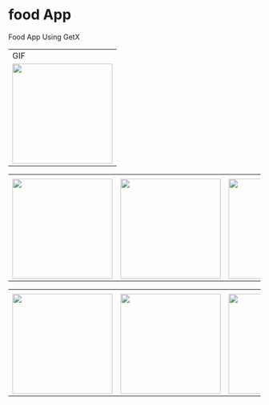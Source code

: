 # food App

Food App Using GetX

<table>
  <tr>
    <td>GIF</td>
     </tr>
  <tr>
    <td><img src="https://user-images.githubusercontent.com/121105558/222944429-48c41867-c0e1-438a-98fc-04b95cb3f14b.gif"style="width:200px;"></td>
  </tr>  

<table>
  <tr>
    <td></td>
     </tr>
  <tr>
    <td><img src="https://user-images.githubusercontent.com/121105558/222943578-df0a058d-5e5b-4022-82a1-61ab5bf56813.jpeg"style="width:200px;"></td>
    <td><img src="https://user-images.githubusercontent.com/121105558/222943607-cabb6079-b7c9-4649-b75f-7efb24da7d7f.jpeg"style="width:200px;"></td>
    <td><img src="https://user-images.githubusercontent.com/121105558/222944302-4c12c1c3-a697-4799-b8e8-c087866ab008.jpeg"style="width:200px;"></td>
    </tr> 
  
  <table>
  <tr>
    <td></td>
     </tr>
  <tr>
     <td><img src="https://user-images.githubusercontent.com/121105558/222943617-7e5f8d2d-30e1-43f3-822f-168399316b4b.jpeg"style="width:200px;"></td>
    <td><img src="https://user-images.githubusercontent.com/121105558/222943615-5fd05f2f-82a4-4f20-bc9d-962902a9fbe1.jpeg"style="width:200px;"></td>
    <td><img src="https://user-images.githubusercontent.com/121105558/222944307-f4f66290-795a-47bd-9fba-a812cde0b33c.jpeg"style="width:200px;"></td>
  </tr> 
  
